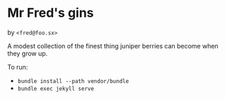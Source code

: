 # Mr Fred's gins

by `<fred@foo.sx>`

A modest collection of the finest thing juniper berries can become when they grow up.

To run:
* `bundle install --path vendor/bundle`
* `bundle exec jekyll serve`
